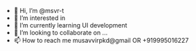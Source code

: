 - 👋 Hi, I’m @msvr-t
- 👀 I’m interested in 
- 🌱 I’m currently learning UI development
- 💞️ I’m looking to collaborate on ...
- 📫 How to reach me musavvirpkd@gmail OR +919995016227

<!---
msvr-t/msvr-t is a ✨ special ✨ repository because its `README.md` (this file) appears on your GitHub profile.
You can click the Preview link to take a look at your changes.
--->
